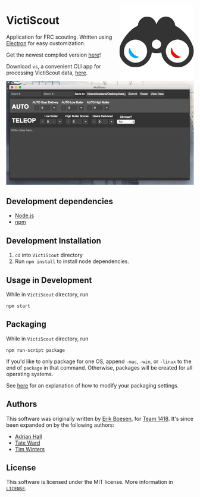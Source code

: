 [<img src="logo.png" align="right" width="200">](https://github.com/frc1418/VictiScout)
# VictiScout
Application for FRC scouting. Written using [Electron](http://electron.atom.io/) for easy customization.

Get the newest compiled version [here](https://github.com/frc1418/VictiScout/releases)!

Download `vs`, a convenient CLI app for processing VictiScout data, [here](https://github.com/frc1418/vs).

![Screenshot](screenshot.png)

## Development dependencies
* [Node.js](https://nodejs.org)
* [npm](https://npmjs.com)

## Development Installation
1. `cd` into `VictiScout` directory
2. Run `npm install` to install node dependencies.

## Usage in Development
While in `VictiScout` directory, run

    npm start

## Packaging
While in `VictiScout` directory, run

    npm run-script package

If you'd like to only package for one OS, append `-mac`, `-win`, or `-linux` to the end of `package` in that command. Otherwise, packages will be created for all operating systems.

See [here](https://github.com/electron-userland/electron-packager#readme) for an explanation of how to modify your packaging settings.

## Authors
This software was originally written by [Erik Boesen](https://github.com/ErikBoesen), for [Team 1418](https://github.com/frc1418). It's since been expanded on by the following authors:
* [Adrian Hall](https://github.com/aderhall)
* [Tate Ward](https://github.com/MoonMoon2)
* [Tim Winters](https://github.com/Twinters007)

## License
This software is licensed under the MIT license. More information in [`LICENSE`](LICENSE).
